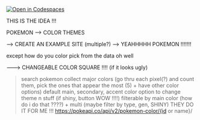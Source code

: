 [![Open in Codespaces](https://classroom.github.com/assets/launch-codespace-7f7980b617ed060a017424585567c406b6ee15c891e84e1186181d67ecf80aa0.svg)](https://classroom.github.com/open-in-codespaces?assignment_repo_id=13082421)



THIS IS THE IDEA !!!

POKEMON --> COLOR THEMES

--> CREATE AN EXAMPLE SITE (multiple?)
--> YEAHHHHH POKEMON !!!!!!!

except how do you
color pick from the data
oh well

---> CHANGEABLE COLOR SQUARE !!!!
(if it looks ugly)


> search pokemon
> collect major colors (go thru each pixel(?) and count them, pick the ones that appear the most (5) + have other color options)
> default main, secondary, accent color
> option to change theme n stuff (if shiny, button WOW !!!!)
> filterable by main color (how do i do that ????) + multi (maybe filter by type, gen, SHINY) THEY DO IT FOR ME !!! 
> https://pokeapi.co/api/v2/pokemon-color/{id or name}/
